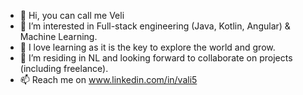 - 👋 Hi, you can call me Veli
- 👀 I’m interested in Full-stack engineering (Java, Kotlin, Angular) & Machine Learning.
- 🌱 I love learning as it is the key to explore the world and grow.
- 💞️ I’m residing in NL and looking forward to collaborate on projects (including freelance).
- 📫 Reach me on www.linkedin.com/in/vali5

<!---
velicaferov5/velicaferov5 is a ✨ special ✨ repository because its `README.md` (this file) appears on your GitHub profile.
You can click the Preview link to take a look at your changes.
--->
